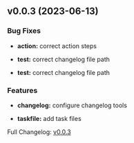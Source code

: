 ## v0.0.3 (2023-06-13)

### Bug Fixes

- **action:** correct action steps

- **test:** correct changelog file path

- **test:** correct changelog file path

### Features

- **changelog:** configure changelog tools

- **taskfile:** add task files

Full Changelog: [v0.0.3](https://github.com/ghacts/gitflow/commits/v0.0.3)
